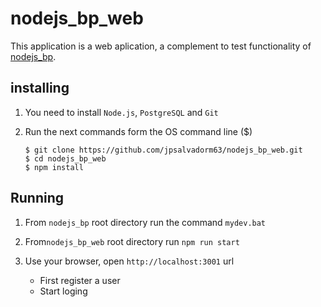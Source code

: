 # nodejs_bp_web

This application is a web aplication, a complement to test functionality of
[nodejs_bp](https://github.com/jpsalvadorm63/nodejs_bp).

## installing

1. You need to install `Node.js`, `PostgreSQL` and `Git` 

2. Run the next commands form the OS command line ($)

    ```
    $ git clone https://github.com/jpsalvadorm63/nodejs_bp_web.git
    $ cd nodejs_bp_web
    $ npm install
    ```

## Running

1. From `nodejs_bp` root directory run the command `mydev.bat`

2. From`nodejs_bp_web` root directory run `npm run start`

3. Use your browser, open `http://localhost:3001` url

    * First register a user
    * Start loging
